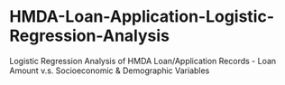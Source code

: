 # HMDA-Loan-Application-Logistic-Regression-Analysis
Logistic Regression Analysis of HMDA Loan/Application Records - Loan Amount v.s. Socioeconomic &amp; Demographic Variables
